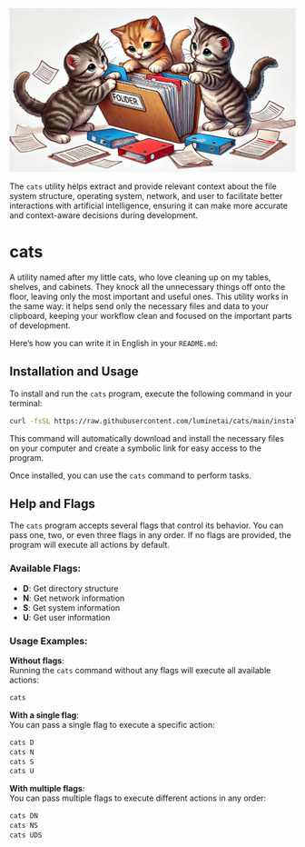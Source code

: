 ![Cat Image](https://github.com/luminetai/cats/blob/main/cats.png)

The `cats` utility helps extract and provide relevant context about the file system structure, operating system, network, and user to facilitate better interactions with artificial intelligence, ensuring it can make more accurate and context-aware decisions during development.

# cats
A utility named after my little cats, who love cleaning up on my tables, shelves, and cabinets. They knock all the unnecessary things off onto the floor, leaving only the most important and useful ones. This utility works in the same way: it helps send only the necessary files and data to your clipboard, keeping your workflow clean and focused on the important parts of development.

Here’s how you can write it in English in your `README.md`:

## Installation and Usage

To install and run the `cats` program, execute the following command in your terminal:

```bash
curl -fsSL https://raw.githubusercontent.com/luminetai/cats/main/install.sh | bash
```

This command will automatically download and install the necessary files on your computer and create a symbolic link for easy access to the program.

Once installed, you can use the `cats` command to perform tasks.

## Help and Flags

The `cats` program accepts several flags that control its behavior. You can pass one, two, or even three flags in any order. If no flags are provided, the program will execute all actions by default.

### Available Flags:
- **D**: Get directory structure
- **N**: Get network information
- **S**: Get system information
- **U**: Get user information

### Usage Examples:

**Without flags**:  
Running the `cats` command without any flags will execute all available actions:
```bash
cats
```

**With a single flag**:  
You can pass a single flag to execute a specific action:
```bash
cats D
cats N
cats S
cats U
```

**With multiple flags**:  
You can pass multiple flags to execute different actions in any order:
```bash
cats DN
cats NS
cats UDS
```
